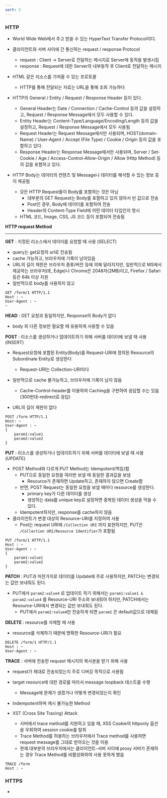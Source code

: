 ```yaml
---
sort: 2
---
```


### HTTP

* World Wide Web에서 주고 받을 수 있는 HyperText Transfer Protocol이다.
* 클라이언트와 서버 사이에 간 통신하는 request / response Protocol
  * request : Client -> Server로 전달하는 메시지로 Server에 동작을 발생시킴
  * response : Request에 대한 Server의 내부동작 후 Client로 전달하는 메시지 
* HTML 같은 리소스를 가져올 수 있는 프로토콜
  * HTTP를 통해 전달되는 자료는 URL을 통해 조회 가능하다
* HTTP의 General / Entity / Request / Response Header 등이 있다.
  * General Header는 Date / Connection / Cache-Control 등의 값을 설정하고, Request / Response Message에서 모두 사용할 수 있다.
  * Entity Header는 Content-Type/Language/Encoding/Length 등의 값을 설정하고, Request / Response Message에서 모두 사용됨
  * Request Header는 Request Message에서만 사용되며, HOST(domain-Name) / User-Agent / Accept (File Type) / Cookie / Origin 등의 값을 포함하고 있다.
  * Response Header는 Response Message에서만 사용되며, Server / Set-Cookie / Age / Access-Control-Allow-Origin / Allow (Http Method) 등의 값을 포함하고 있다.

* HTTP Body는 데이터의 컨텐츠 및 Message나 데이터를 해석할 수 있는 정보 등이 제공됨
  * 모든 HTTP Request들이 Body를 포함하는 것은 아님
    * 대부분의 GET Request는 Body를 포함하고 있지 않아서 빈 값으로 전송
    * Post인 경우, Body에 데이터를 포함하여 전송
    * Header의 Content-Type Field에 어떤 데이터 타입인지 명시
  * HTML 코드, Image, CSS, JS 코드 등이 포함되어 전송됨



**HTTP request Method**

---

**GET** : 지정된 리소스에서 데이터를 요청할 때 사용 (SELECT)

* query는 get요청의 url로 전송됨
* cache 가능하고, 브라우저에 기록이 남아있음
* URL의 길이 제한은 브라우저 종류/버전 등에 의해 달라지지만, 일반적으로 MS에서 제공하는 브라우저(IE, Edge)나 Chrome은 2048자(2MB)이고, Firefox / Safari 등은 64k 이상 지원
* 일반적으로 body를 사용하지 않고 

```apl
GET /form/1 HTTP/1.1
Host : ~
User-Agent : ~
~
```

**HEAD** : GET 요청과 동일하지만, Response의 Body가 없다

* body 외 다른 정보만 필요할 때 유용하게 사용할 수 있음



**POST** : 리소스를 생성하거나 업데이트하기 위해 서버를 데이터에 보낼 때 사용 (INSERT)

* Request요청에 포함된 Entity(Body)를 Request-URI에 정의된 Resource의 Subordinate Entity로 생성한다
  * Request-URI는 Collection-URI이다

* 일반적으로 cache 불가능하고, 브라우저에 기록이 남지 않음
  * Cache-Control-header를 이용하여 Caching을 구현하여 응답할 수는 있음 (300번대-redirect로 응답)
* URL의 길이 제한이 없다

```apl
POST /form HTTP/1.1
Host: ~
User-Agent : ~
{
	param1:value1
	param2:value2
}
```

**PUT** : 리소스를 생성하거나 업데이트하기 위해 서버를 데이터에 보낼 때 사용	(UPDATE)

* POST Method와 다르게 PUT Method는 Idempotent(멱등)함
  * PUT으로 동일한 요청을 여러번 보낼 때 동일한 결과값을 보냄
    * Resource가 존재하면 Update하고, 존재하지 않으면 Create함
  * 반면, POST Request는 동일한 요청을 보낼 때마다 resource를 생성한다.
    * primary key가 다른 데이터를 생성
    * 생성하는 data를 unique key로 설정하면 중복된 데이터 생성을 막을 수 있다.
  * Idempotent하지만, response를 cache하지 않음
* 클라이언트가 변경 대상의 Resource-URI를 지정하여 사용
  * Post는 request URI에 `/Collection URI` 까지 표현하지만, PUT은 `/Collection URI/Resource Identifier`가 포함됨

```apl
PUT /form/1 HTTP/1.1
Host : ~
User-Agent : ~
{
	param1:value1
	param2:value2
}
```

**PATCH** : PUT과 마찬가지로 데이터를 Update에 주로 사용하지만, PATCH는 변경되는 값만 보내줘도 된다.

* PUT에서 `param2:value4` 로 업데이트 하기 위해서는 `param1:value1 & param2:value4` 를 Resource-URI 주소와 보내줘야 하지만, PATCH에서는 Resource-URI에서 변경되는 값만 보내줘도 된다.
  * PUT에서 `param2:value4`만 전송하게 되면 `param1` 은 default값으로 대체됨

**DELETE** : resource를 삭제할 때 사용

* resource를 삭제하기 때문에 명확한 Resource-URI가 필요

```apl
DELETE /form/1 HTTP/1.1
Host : ~
User-Agent : ~
```



**TRACE** : 서버에 전송한 request 메시지의 복사본을 받기 위해 사용

* request가 제대로 전송되었는지 주로 디버깅 목적으로 사용됨

* target resource에 대한 경로를 따라서 message loopback 테스트를 수행
  * Message에 문제가 생겼거나 어떻게 변경되었는지 확인
* Indempotent하며 캐시 불가능한 Method
* XST (Cross Site Tracing) Attack
  * 서버에서 trace method를 지원하고 있을 때, XSS Cookie의 httponly 옵션을 우회하여 session cookie를 탈취
  * Trace Method를 허용하는 브라우저에서 Trace method를 사용하면 request message를 그대로 받아오는 것을 이용
  * 현재 대부분의 브라우저에서는 클라이언트-서버 사이에 proxy 서버가 존재하는 경우 Trace Method를 비활성화하여 사용 못하게 했음

```apl
TRACE /form
Host : ~
```



### HTTPS

* 
